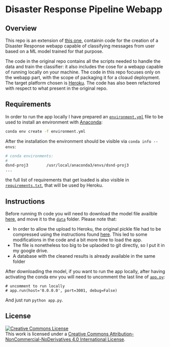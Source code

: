 # Disaster Response Pipeline Webapp

## Overview

This repo is an extension of [this one](https://github.com/russom/DSND-P3-Disaster-Response-Pipeline), containin code for the creation of a Disaster Response webapp capable of classifying messages from user based on a ML model trained for that purpose.

The code in the original repo contains all the scripts needed to handle the data and train the classifier: it also includes the cose for a webapp capable of running locally on your machine.
The code in this repo focuses only on the webapp part, with the scope of packaging it for a cloaud deployment. The target platform chosen is [Heroku](https://www.heroku.com/).
The code has also been refactored with respect to what present in the original repo.


## Requirements
In order to run the app locally I have prepared an [`environment.yml`](./environment.yml) file to be used to install an environment with [Anaconda](https://www.continuum.io/downloads):

```sh
conda env create -f environment.yml
```

After the installation the environment should be visible via `conda info --envs`:

```sh
# conda environments:
#
dsnd-proj3        /usr/local/anaconda3/envs/dsnd-proj3
...

```

the full list of requirements that get loaded is also visible in [`requirements.txt`](./requirements.txt), that will be used by Heroku.

## Instructions
Before running th code you will need to download the model file availble [here](https://drive.google.com/file/d/13A-E9P84fXXDcGOghdw1zF3jxirvAuak/view?usp=sharing), and move it to the [`data`](./data) folder. Please note that:

* In order to allow the upload to Heroku, the original pickle file had to be compressed using the instructions found [here](https://betterprogramming.pub/load-fast-load-big-with-compressed-pickles-5f311584507e). This led to some modifications in the code and a bit more time to load the app.
* The file is nonetheless too big to be uplaoded to git directly, so I put it in my google drive.
* A database with the cleaned results is already available in the same folder

After downloading the model, if you want to run the app locally, after having activating the conda env you will need to uncomment the last line of [`app.py`](./app.py):

```
# uncomment to run locally
# app.run(host='0.0.0.0', port=3001, debug=False)
```

And just run `python app.py`.

## License
 <a rel="license" href="http://creativecommons.org/licenses/by-nc-nd/4.0/"><img alt="Creative Commons License" style="border-width:0" src="https://i.creativecommons.org/l/by-nc-nd/4.0/88x31.png" /></a><br />This work is licensed under a <a rel="license" href="http://creativecommons.org/licenses/by-nc-nd/4.0/">Creative Commons Attribution-NonCommercial-NoDerivatives 4.0 International License</a>.
